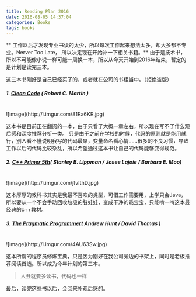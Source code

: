 ```yaml
---
title: Reading Plan 2016
date: 2016-08-05 14:37:04
categories: Books
tags: books
---
```


** 工作以后才发现专业书读的太少，所以每次工作起来想法太多，却大多都不专业。Nerver Too Late， 所以决定现在开始补一下相关书籍。**
由于是技术书，所以不可能像小说一样可能一周换一本，所以从今天开始到2016年结束，暂定的是计划是读完三本。


这三本书刚好是自己已经买了的，或者就在公司的书柜当中。（拒绝盗版）
<br/>

 ##### 1.  [Clean Code](https://book.douban.com/subject/3032825/) ( *Robert C. Martin* )
<br/>
![image](http://i.imgur.com/81Ra6KR.jpg)

这本书是目前正在翻阅的一本，由于只看了大概一章左右，所以现在写不了什么观后感和深度推荐分析一类。 只是由于之前在学校的时候，代码的原则就是能用就行，别人看不懂说明我写的代码最屌，变量命名看心情......很多的不良习惯，导致工作以后的代码比较杂乱，所以希望通过这本书让自己的代码能够变得规范。
<br/>

 ##### 2. [C++ Primer 5th](https://book.douban.com/subject/24089577/)( *Stanley B. Lippman / Josee Lajoie / Barbara E. Moo*)
<br/>
![image](http://i.imgur.com/jtvIthD.jpg)

这本厚厚的教科书其实是我最不喜欢的类型，可惜工作需要用，上学只会Java，所以要从一个不会手动回收垃圾的脏娃娃，变成干净的乖宝宝，只能啃一啃这本最经典的c++教材。
<br/>

 ##### 3. [The Pragmatic Programmer](https://book.douban.com/subject/1417047/)( *Andrew Hunt / David Thomas* )
<br/>
![image](http://i.imgur.com/4AU63Sw.jpg)

这本所谓的程序员修炼宝典，只是因为刚好在我公司旁边的书架上，同时是老板推荐阅读首选。所以成为今年计划的第三本。
<br/>


> 人丑就要多读书，代码也一样

最后，读完这些书以后，会回来补观后感的。
